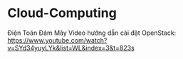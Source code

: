 # Cloud-Computing
Điện Toán Đám Mây
Video hướng dẫn cài đặt OpenStack: https://www.youtube.com/watch?v=SYd34yuyLYk&list=WL&index=3&t=823s
